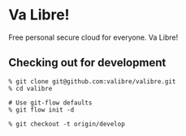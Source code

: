 Va Libre!
===

Free personal secure cloud for everyone. Va Libre!

Checking out for development
---

	% git clone git@github.com:valibre/valibre.git
	% cd valibre

	# Use git-flow defaults
	% git flow init -d

	% git checkout -t origin/develop

	